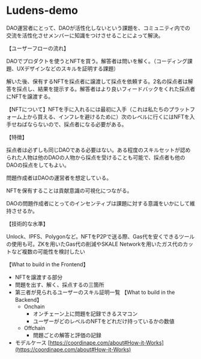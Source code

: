# Ludens-demo

DAO運営者にとって、DAOが活性化しないという課題を、コミュニティ内での交流を活性化させメンバーに知識をつけさせることによって解決。

【ユーザーフローの流れ】

DAOでプロダクトを使うとNFTを買う。解答者は問いを解く。（コーディング課題、UXデザインなどのスキルを証明する課題）

解いた後、保有するNFTを採点者に譲渡して採点を依頼する。2名の採点者は解答を採点し、結果を提示する。解答者はより良いフィードバックをくれた採点者にNFTを譲渡する。

【NFTについて】NFTを手に入れるには最初に入手（これは私たちのプラットフォーム上から買える、インフレを避けるために）次のレベルに行くにはNFTを入手せねばならないので、採点者になる必要がある。

【特徴】

採点者は必ずしも同じDAOである必要はない。ある程度のスキルセットが認められた人物は他のDAOの人物から採点を受けることも可能で、採点者も他のDAOの採点をしてもよい。

問題作成者はDAOの運営者を想定している。

NFTを保有することは貢献意識の可視化につながる。

DAOの問題作成者にとってのインセンティブは課題に対する意識をいかにして維持させるか。

【技術的な水準】

Unlock、IPFS、Polygonなど。NFTをP2Pで送る際、Gas代を安くできるツールの使用も可。ZKを用いたGas代の削減やSKALE Networkを用いたガス代のカットなど複数の可能性を検討したい

【What to build in the Frontend】
- NFTを譲渡する部分
- 問題を出す、解く、採点するの三箇所
- 第三者が見られるユーザーのスキル証明一覧
【What to build in the Backend】
  - Onchain
    - オンチェーン上に問題を記録できるスマコン
    - ユーザーがどのレベルのNFTをどれだけ持っているかの数値
  - Offchain
    - 問題ごとの解答と評価の記録
- モデルケース 
    [https://coordinape.com/about#How-it-Works](https://coordinape.com/about#How-it-Works)
